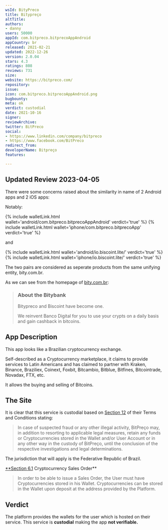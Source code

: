 ```yaml
---
wsId: BityPreco
title: Bitypreço
altTitle: 
authors:
- danny
users: 50000
appId: com.bitpreco.bitprecoAppAndroid
appCountry: br
released: 2021-02-21
updated: 2022-12-26
version: 2.0.04
stars: 4.3
ratings: 808
reviews: 731
size: 
website: https://bitpreco.com/
repository: 
issue: 
icon: com.bitpreco.bitprecoAppAndroid.png
bugbounty: 
meta: ok
verdict: custodial
date: 2021-10-16
signer: 
reviewArchive: 
twitter: BitPreco
social:
- https://www.linkedin.com/company/bitpreco
- https://www.facebook.com/BitPreco
redirect_from: 
developerName: Bitpreço
features: 

---
```


## Updated Review 2023-04-05

There were some concerns raised about the similarity in name of 2 Android apps and 2 iOS apps: 

Notably: 

{% include walletLink.html wallet='android/com.bitpreco.bitprecoAppAndroid' verdict='true' %}
{% include walletLink.html wallet='iphone/com.bitpreco.bitprecoApp' verdict='true' %}

and 

{% include walletLink.html wallet='android/io.biscoint.lite/' verdict='true' %}
{% include walletLink.html wallet='iphone/io.biscoint.lite/' verdict='true' %}

The two pairs are considered as seperate products from the same unifying entity, bity.com.br. 

As we can see from the homepage of [bity.com.br](https://www.bity.com.br/): 

> ###  About the Bitybank
>
> Bitypreco and Biscoint have become one.
>
> We reinvent Banco Digital for you to use your crypts on a daily basis and gain cashback in bitcoins.

## App Description

This app looks like a Brazilian cryptocurrency exchange. 

Self-described as a Cryptocurrency marketplace, it claims to provide services to Latin Americans and has claimed to partner with Kraken, Binance, Braziliex, Coinext, Foxbit, Bitcambio, Bitblue, Bitfines, Bitcointrade, Novadax, FTX, etc. 

It allows the buying and selling of Bitcoins. 

## The Site

It is clear that this service is custodial based on [Section 12](https://bitpreco.com/termos) of their Terms and Conditions stating:

> In case of suspected fraud or any other illegal activity, BitPreço may, in addition to resorting to applicable legal measures, retain any funds or Cryptocurrencies stored in the Wallet and/or User Account or in any other way in the custody of BitPreço, until the conclusion of the respective investigations and legal determinations.

The jurisdiction that will apply is the Federative Republic of Brazil.

[**Section 6.1](https://bitpreco.com/termos) Cryptocurrency Sales Order**

> In order to be able to issue a Sales Order, the User must have Cryptocurrencies stored in his Wallet. Cryptocurrencies can be stored in the Wallet upon deposit at the address provided by the Platform.

## Verdict

The platform provides the wallets for the user which is hosted on their service. This service is **custodial** making the app **not verifiable.**
